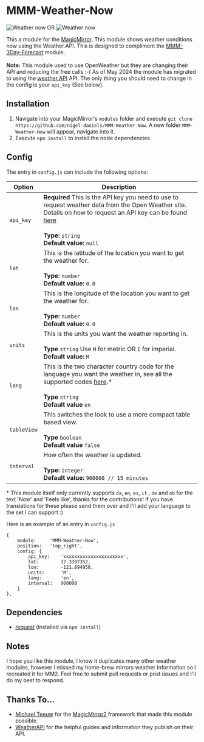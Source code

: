 # MMM-Weather-Now
![Weather now](weathernow.png "Weather now.") OR ![Weather now](weather2.png "Weather now.")

This a module for the [MagicMirror](https://github.com/MichMich/MagicMirror/tree/develop).  This module shows weather conditions now using the Weather.API.  This is designed to compliment the [MMM-3Day-Forecast](https://github.com/nigel-daniels/MMM-3Day-Forecast) module.<br>  
**Note:** This module used to use OpenWeather but they are changing their API and reducing the free calls :-( As of May 2024 the module has migrated to using the [weather.API](https://www.weatherapi.com) API. The only thing you should need to change in the config is your `api_key` (See below).

## Installation
1. Navigate into your MagicMirror's `modules` folder and execute `git clone https://github.com/nigel-daniels/MMM-Weather-Now`.  A new folder `MMM-Weather-Now` will appear, navigate into it.
2. Execute `npm install` to install the node dependencies.

## Config
The entry in `config.js` can include the following options:

|Option|Description|
|---|---|
|`api_key`|**Required** This is the API key you need to use to request weather data from the Open Weather site.  Details on how to request an API key can be found [here](https://www.weatherapi.com/signup.aspx)<br><br>**Type:** `string`<br>**Default value:** `null`|
|`lat`|This is the latitude of the location you want to get the weather for.<br><br>**Type:** `number`<br>**Default value:** `0.0`|
|`lon`|This is the longitude of the location you want to get the weather for.<br><br>**Type:** `number`<br>**Default value:** `0.0`|
|`units`|This is the units you want the weather reporting in.<br><br>**Type** `string` Use `M` for metric OR `I` for imperial.<br>**Default value:** `M`|
|`lang`|This is the two character country code for the language you want the weather in, see all the supported codes [here](https://www.weatherapi.com/docs/).\*<br><br>**Type** `string`<br>**Default value** `en`|
|`tableView`|This switches the look to use a more compact table based view.<br><br>**Type** `boolean`<br>**Default value** `false`|
|`interval`|How often the weather is updated.<br><br>**Type:** `integer`<br>**Default value:** `900000 // 15 minutes`|

\* This module itself only currently supports `da`, `en`, `es`, `it` , `de` and `nb` for the text 'Now' and 'Feels like', thanks for the contributions!  If you have translations for these please send them over and I'll add your language to the set I can support :)

Here is an example of an entry in `config.js`
```
{
	module: 	'MMM-Weather-Now',
	position: 	'top_right',
	config: {
		api_key:    'xxxxxxxxxxxxxxxxxxxxxx',
		lat:		37.3397352,
		lon:		-121.894958,
		units:		'M',
		lang:		'en',
		interval:   900000
	}
},
```

## Dependencies
- [request](https://www.npmjs.com/package/request) (installed via `npm install`)

## Notes
I hope you like this module, I know it duplicates many other weather modules, however I missed my home-brew mirrors weather information so I recreated it for MM2.  Feel free to submit pull requests or post issues and I'll do my best to respond.

## Thanks To...
- [Michael Teeuw](https://github.com/MichMich) for the [MagicMirror2](https://github.com/MichMich/MagicMirror/tree/develop) framework that made this module possible.
- [WeatherAPI](https://www.weatherapi.com) for the helpful guides and information they publish on their API.
